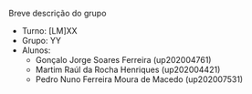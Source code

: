 
Breve descrição do grupo

* Turno: [LM]XX
* Grupo: YY
* Alunos:
    - Gonçalo Jorge Soares Ferreira (up202004761)
    - Martim Raúl da Rocha Henriques (up202004421)
    - Pedro Nuno Ferreira Moura de Macedo (up202007531)
